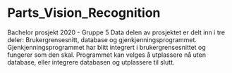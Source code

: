 # Parts_Vision_Recognition
Bachelor prosjekt 2020 - Gruppe 5
Data delen av prosjektet er delt inn i tre deler: Brukergrensesnitt, database og gjenkjenningsprogrammet.
Gjenkjenningsprogrammet har blitt integrert i brukergrensesnittet og fungerer som den skal. Programmet kan velges å utplassere nå uten database, eller integrere databasen og utplassere til slutt.
